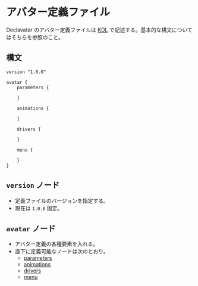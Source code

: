 # アバター定義ファイル
Declavatar のアバター定義ファイルは [KDL](https://kdl.dev) で記述する。基本的な構文についてはそちらを参照のこと。

## 構文
```kdl
version "1.0.0"

avatar {
    parameters {

    }

    animations {

    }

    drivers {

    }

    menu {

    }
}
```

## `version` ノード

* 定義ファイルのバージョンを指定する。
* 現在は `1.0.0` 固定。

## `avatar` ノード

* アバター定義の各種要素を入れる。
* 直下に定義可能なノードは次のとおり。
    - [parameters](./avatar-parameters.md)
    - [animations](./avatar-animations.md)
    - [drivers](./avatar-drivers.md)
    - [menu](./avatar-menu.md)

